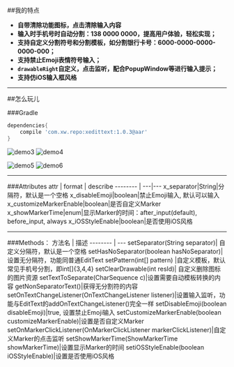 ##我的特点
- **自带清除功能图标，点击清除输入内容**
- **输入时手机号时自动分割：138 0000 0000，提高用户体验，轻松实现；**
- **支持自定义分割符号和分割模板，如分割银行卡号：6000-0000-0000-0000-000；**
- **支持禁止Emoji表情符号输入；**
- **`drawableRight`自定义，点击监听，配合PopupWindow等进行输入提示；**
- **支持仿iOS输入框风格**

***

##怎么玩儿

###Gradle
```groovy
dependencies{
    compile 'com.xw.repo:xedittext:1.0.3@aar'
}
```

![demo3](https://github.com/woxingxiao/XEditText/blob/master/screenshots/demo3.gif) ![demo4](https://github.com/woxingxiao/XEditText/blob/master/screenshots/demo4.gif)

![demo5](https://github.com/woxingxiao/XEditText/blob/master/screenshots/demo5.gif) ![demo6](https://github.com/woxingxiao/XEditText/blob/master/screenshots/demo6.gif)
***
###Attributes
attr | format | describe
-------- | ---|---
x_separator|String|分隔符，默认是一个空格
x_disableEmoji|boolean|禁止Emoji输入, 默认可以输入
x_customizeMarkerEnable|boolean|是否自定义Marker
x_showMarkerTime|enum|显示Marker的时间：after_input(default), before_input, always
x_iOSStyleEnable|boolean|是否使用iOS风格
***
###Methods：
方法名     | 描述
-------- | ---
setSeparator(String separator)| 自定义分隔符，默认是一个空格
setHasNoSeparator(boolean hasNoSeparator)| 设置无分隔符，功能同普通EditText
setPattern(int[] pattern) |自定义模板，默认常见手机号分割，即int[]{3,4,4}
setClearDrawable(int resId)| 自定义删除图标的图片资源
setTextToSeparate(CharSequence c)|设置需要自动模板转换的内容
getNonSeparatorText()|获得无分割符的内容
setOnTextChangeListener(OnTextChangeListener listener)|设置输入监听，功能与EditText的addOnTextChangeListener()完全一样
setDisableEmoji(boolean disableEmoji)|true, 设置禁止Emoji输入
setCustomizeMarkerEnable(boolean customizeMarkerEnable)|设置是否自定义Marker
setOnMarkerClickListener(OnMarkerClickListener markerClickListener)|自定义Marker的点击监听
setShowMarkerTime(ShowMarkerTime showMarkerTime)|设置显示Marker的时间
setiOSStyleEnable(boolean iOSStyleEnable)|设置是否使用iOS风格
